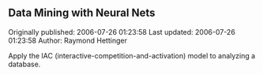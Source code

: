 ## Data Mining with Neural Nets

Originally published: 2006-07-26 01:23:58
Last updated: 2006-07-26 01:23:58
Author: Raymond Hettinger

Apply the IAC (interactive-competition-and-activation) model to analyzing a database.